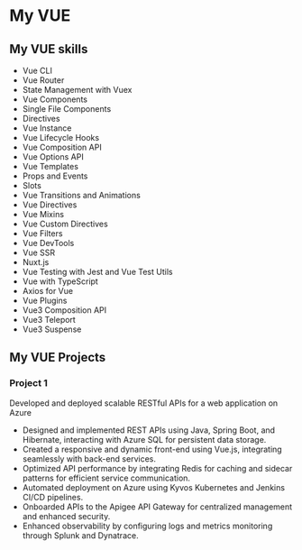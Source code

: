 # My VUE

## My VUE skills

- Vue CLI
- Vue Router
- State Management with Vuex
- Vue Components
- Single File Components
- Directives
- Vue Instance
- Vue Lifecycle Hooks
- Vue Composition API
- Vue Options API
- Vue Templates
- Props and Events
- Slots
- Vue Transitions and Animations
- Vue Directives
- Vue Mixins
- Vue Custom Directives
- Vue Filters
- Vue DevTools
- Vue SSR
- Nuxt.js
- Vue Testing with Jest and Vue Test Utils
- Vue with TypeScript
- Axios for Vue
- Vue Plugins
- Vue3 Composition API
- Vue3 Teleport
- Vue3 Suspense

<!--
Simple component

![1684415289191](image/README/1684415289191.png)
-->

## My VUE Projects

### Project 1

<!-- RBC -->

Developed and deployed scalable RESTful APIs for a web application on Azure

- Designed and implemented REST APIs using Java, Spring Boot, and Hibernate, interacting with Azure SQL for persistent data storage.
- Created a responsive and dynamic front-end using Vue.js, integrating seamlessly with back-end services.
- Optimized API performance by integrating Redis for caching and sidecar patterns for efficient service communication.
- Automated deployment on Azure using Kyvos Kubernetes and Jenkins CI/CD pipelines.
- Onboarded APIs to the Apigee API Gateway for centralized management and enhanced security.
- Enhanced observability by configuring logs and metrics monitoring through Splunk and Dynatrace.
